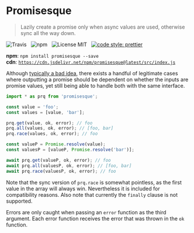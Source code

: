 # Promisesque

> Lazily create a promise only when async values are used, otherwise sync all the way down.

![Travis](http://img.shields.io/travis/Wildhoney/Promisesque.svg?style=for-the-badge)
&nbsp;
![npm](http://img.shields.io/npm/v/promisesque.svg?style=for-the-badge)
&nbsp;
![License MIT](http://img.shields.io/badge/license-mit-lightgrey.svg?style=for-the-badge)
&nbsp;
[![code style: prettier](https://img.shields.io/badge/code_style-prettier-ff69b4.svg?style=for-the-badge)](https://github.com/prettier/prettier)

**npm**: `npm install promisesque --save`
<br />
**cdn**: [`https://cdn.jsdelivr.net/npm/promisesque@latest/src/index.js`](https://cdn.jsdelivr.net/npm/promisesque@latest/src/index.js)

Although [typically a bad idea](https://medium.com/@bluepnume/intentionally-unleashing-zalgo-with-promises-ab3f63ead2fd), there exists a handful of legitimate cases where outputting a promise should be dependent on whether the inputs are promise values, yet still being able to handle both with the same interface.

```javascript
import * as prq from 'promisesque';

const value = 'foo';
const values = [value, 'bar'];

prq.get(value, ok, error); // foo
prq.all(values, ok, error); // [foo, bar]
prq.race(values, ok, error); // foo

const valueP = Promise.resolve(value);
const valuesP = [valueP, Promise.resolve('bar')];

await prq.get(valueP, ok, error); // foo
await prq.all(valuesP, ok, error); // [foo, bar]
await prq.race(valuesP, ok, error); // foo
```

Note that the sync version of `prq.race` is somewhat pointless, as the first value in the array will always win. Nevertheless it is included for compatibility reasons. Also note that currently the `finally` clause is not supported.

Errors are only caught when passing an `error` function as the third argument. Each error function receives the error that was thrown in the `ok` function.
